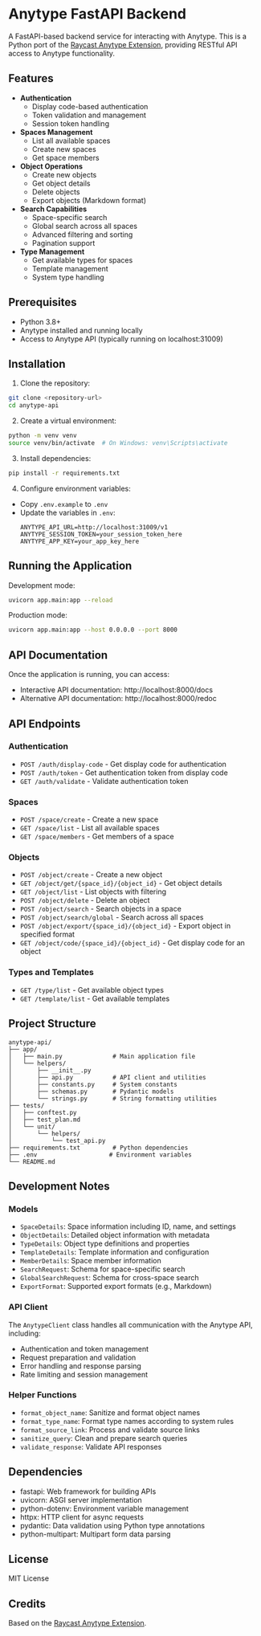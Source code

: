 # Anytype FastAPI Backend

A FastAPI-based backend service for interacting with Anytype. This is a Python port of the [Raycast Anytype Extension](https://github.com/raycast/extensions/tree/main/extensions/anytype), providing RESTful API access to Anytype functionality.

## Features

- **Authentication**
  - Display code-based authentication
  - Token validation and management
  - Session token handling
- **Spaces Management**
  - List all available spaces
  - Create new spaces
  - Get space members
- **Object Operations**
  - Create new objects
  - Get object details
  - Delete objects
  - Export objects (Markdown format)
- **Search Capabilities**
  - Space-specific search
  - Global search across all spaces
  - Advanced filtering and sorting
  - Pagination support
- **Type Management**
  - Get available types for spaces
  - Template management
  - System type handling

## Prerequisites

- Python 3.8+
- Anytype installed and running locally
- Access to Anytype API (typically running on localhost:31009)

## Installation

1. Clone the repository:
```bash
git clone <repository-url>
cd anytype-api
```

2. Create a virtual environment:
```bash
python -m venv venv
source venv/bin/activate  # On Windows: venv\Scripts\activate
```

3. Install dependencies:
```bash
pip install -r requirements.txt
```

4. Configure environment variables:
- Copy `.env.example` to `.env`
- Update the variables in `.env`:
  ```
  ANYTYPE_API_URL=http://localhost:31009/v1
  ANYTYPE_SESSION_TOKEN=your_session_token_here
  ANYTYPE_APP_KEY=your_app_key_here
  ```

## Running the Application

Development mode:
```bash
uvicorn app.main:app --reload
```

Production mode:
```bash
uvicorn app.main:app --host 0.0.0.0 --port 8000
```

## API Documentation

Once the application is running, you can access:
- Interactive API documentation: http://localhost:8000/docs
- Alternative API documentation: http://localhost:8000/redoc

## API Endpoints

### Authentication
- `POST /auth/display-code` - Get display code for authentication
- `POST /auth/token` - Get authentication token from display code
- `GET /auth/validate` - Validate authentication token

### Spaces
- `POST /space/create` - Create a new space
- `GET /space/list` - List all available spaces
- `GET /space/members` - Get members of a space

### Objects
- `POST /object/create` - Create a new object
- `GET /object/get/{space_id}/{object_id}` - Get object details
- `GET /object/list` - List objects with filtering
- `POST /object/delete` - Delete an object
- `POST /object/search` - Search objects in a space
- `POST /object/search/global` - Search across all spaces
- `POST /object/export/{space_id}/{object_id}` - Export object in specified format
- `GET /object/code/{space_id}/{object_id}` - Get display code for an object

### Types and Templates
- `GET /type/list` - Get available object types
- `GET /template/list` - Get available templates

## Project Structure
```
anytype-api/
├── app/
│   ├── main.py              # Main application file
│   └── helpers/
│       ├── __init__.py
│       ├── api.py           # API client and utilities
│       ├── constants.py     # System constants
│       ├── schemas.py       # Pydantic models
│       └── strings.py       # String formatting utilities
├── tests/
│   ├── conftest.py
│   ├── test_plan.md
│   └── unit/
│       └── helpers/
│           └── test_api.py
├── requirements.txt         # Python dependencies
├── .env                    # Environment variables
└── README.md
```

## Development Notes

### Models
- `SpaceDetails`: Space information including ID, name, and settings
- `ObjectDetails`: Detailed object information with metadata
- `TypeDetails`: Object type definitions and properties
- `TemplateDetails`: Template information and configuration
- `MemberDetails`: Space member information
- `SearchRequest`: Schema for space-specific search
- `GlobalSearchRequest`: Schema for cross-space search
- `ExportFormat`: Supported export formats (e.g., Markdown)

### API Client
The `AnytypeClient` class handles all communication with the Anytype API, including:
- Authentication and token management
- Request preparation and validation
- Error handling and response parsing
- Rate limiting and session management

### Helper Functions
- `format_object_name`: Sanitize and format object names
- `format_type_name`: Format type names according to system rules
- `format_source_link`: Process and validate source links
- `sanitize_query`: Clean and prepare search queries
- `validate_response`: Validate API responses

## Dependencies
- fastapi: Web framework for building APIs
- uvicorn: ASGI server implementation
- python-dotenv: Environment variable management
- httpx: HTTP client for async requests
- pydantic: Data validation using Python type annotations
- python-multipart: Multipart form data parsing

## License

MIT License

## Credits

Based on the [Raycast Anytype Extension](https://github.com/raycast/extensions/tree/main/extensions/anytype).
